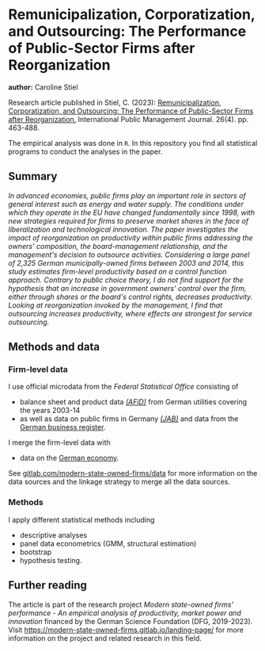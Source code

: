 # Remunicipalization, Corporatization, and Outsourcing: The Performance of Public-Sector Firms after Reorganization

**author:** Caroline Stiel

Research article published in Stiel, C. (2023): [Remunicipalization, Corporatization, and Outsourcing: The Performance of Public-Sector Firms after Reorganization.](https://doi.org/10.1080/10967494.2022.2038317) International Public Management Journal. 26(4). pp. 463-488.

The empirical analysis was done in `R`. In this repository you find all statistical programs to conduct the analyses in the paper.

## Summary

_In advanced economies, public firms play an important role in sectors of general interest such as energy and water supply. The conditions under which they operate in the EU have changed fundamentally since 1998, with new strategies required for firms to preserve market shares in the face of liberalization and technological innovation. The paper investigates the impact of reorganization on productivity within public firms addressing the owners' composition, the board-management relationship, and the management's decision to outsource activities. Considering a large panel of 2,325 German municipally-owned firms between 2003 and 2014, this study estimates firm-level productivity based on a control function approach. Contrary to public choice theory, I do not find support for the hypothesis that an increase in government owners' control over the firm, either through shares or the board's control rights, decreases productivity. Looking at reorganization invoked by the management, I find that outsourcing increases productivity, where effects are strongest for service outsourcing._

## Methods and data

### Firm-level data

I use official microdata from the _Federal Statistical Office_ consisting of

- balance sheet and product data [_(AFiD)_](https://gitlab.com/modern-state-owned-firms/data/afid-data) from German utilities covering the years 2003-14
- as well as data on public firms in Germany [_(JAB)_](https://doi.org/10.21242/71811.2016.00.00.1.1.0) and data from the [German business register](https://doi.org/10.21242/52121.2014.00.00.1.1.0).

I merge the firm-level data with 

-  data on the [German economy](https://gitlab.com/modern-state-owned-firms/data/data-german-economy).

See [gitlab.com/modern-state-owned-firms/data](https://gitlab.com/modern-state-owned-firms/data) for more information on the data sources and the linkage strategy to merge all the data sources.

### Methods

I apply different statistical methods including 

- descriptive analyses
- panel data econometrics (GMM, structural estimation)
- bootstrap
- hypothesis testing.

## Further reading

The article is part of the research project _Modern state-owned firms' performance - An empirical analysis of productivity, market power and innovation_ financed by the German Science Foundation (DFG, 2019-2023). Visit https://modern-state-owned-firms.gitlab.io/landing-page/ for more information on the project and related research in this field.

